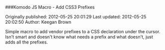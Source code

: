 ###Komodo JS Macro - Add CSS3 Prefixes

Originally published: 2012-05-25 20:01:29
Last updated: 2012-05-25 20:02:50
Author: Keegan Brown

Simple macro to add vendor prefixes to a CSS declaration under the cursor. Isn't smart and doesn't know what needs a prefix and what doesn't, just adds all the prefixes. 